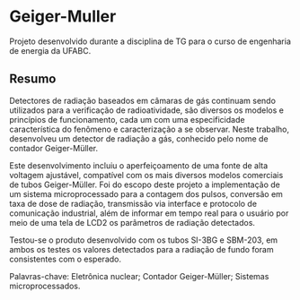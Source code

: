 # Geiger-Muller
Projeto desenvolvido durante a disciplina de TG para o curso de engenharia de energia da UFABC.

Resumo
--------

Detectores de radiação baseados em câmaras de gás continuam sendo utilizados para a
verificação de radioatividade, são diversos os modelos e princípios de funcionamento, cada
um com uma especificidade característica do fenômeno e caracterização a se observar. Neste
trabalho, desenvolveu um detector de radiação a gás, conhecido pelo nome de contador
Geiger-Müller.

Este desenvolvimento incluiu o aperfeiçoamento de uma fonte de alta voltagem ajustável,
compatível com os mais diversos modelos comerciais de tubos Geiger-Müller. Foi do escopo
deste projeto a implementação de um sistema microprocessado para a contagem dos
pulsos, conversão em taxa de dose de radiação, transmissão via interface e protocolo de
comunicação industrial, além de informar em tempo real para o usuário por meio de uma
tela de LCD2 os parâmetros de radiação detectados.

Testou-se o produto desenvolvido com os tubos SI-3BG e SBM-203, em ambos os testes os
valores detectados para a radiação de fundo foram consistentes com o esperado.



Palavras-chave: Eletrônica nuclear; Contador Geiger-Müller; Sistemas microprocessados.
